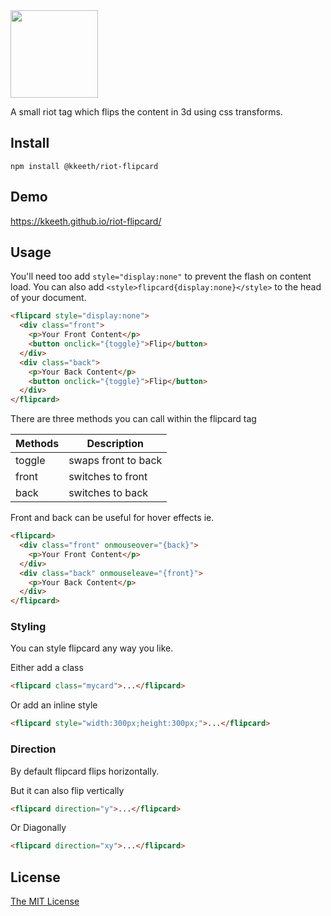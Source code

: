 <img src="https://cdn.rawgit.com/crisward/riot-flipcard/master/riot-flipcard.svg" height="140" />

A small riot tag which flips the content in 3d using css transforms.

## Install

```
npm install @kkeeth/riot-flipcard
```

## Demo

https://kkeeth.github.io/riot-flipcard/

## Usage

You'll need too add `style="display:none"` to prevent the flash on content load.
You can also add `<style>flipcard{display:none}</style>` to the head of your document.

```html
<flipcard style="display:none">
  <div class="front">
    <p>Your Front Content</p>
    <button onclick="{toggle}">Flip</button>
  </div>
  <div class="back">
    <p>Your Back Content</p>
    <button onclick="{toggle}">Flip</button>
  </div>
</flipcard>
````

There are three methods you can call within the flipcard tag

|Methods   | Description          |
|-----     |------                |
|toggle    | swaps front to back  |
|front     | switches to front    |
|back      | switches to back     |


Front and back can be useful for hover effects ie.

```html
<flipcard>
  <div class="front" onmouseover="{back}">
    <p>Your Front Content</p>
  </div>
  <div class="back" onmouseleave="{front}">
    <p>Your Back Content</p>
  </div>
</flipcard>
````

### Styling

You can style flipcard any way you like.

Either add a class

```html
<flipcard class="mycard">...</flipcard>
```
Or add an inline style

```html
<flipcard style="width:300px;height:300px;">...</flipcard>
```

### Direction

By default flipcard flips horizontally.

But it can also flip vertically

```html
<flipcard direction="y">...</flipcard>
```
Or Diagonally
```html
<flipcard direction="xy">...</flipcard>
```

## License

[The MIT License](./LICENSE)
